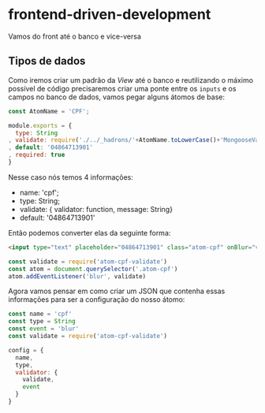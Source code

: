 # frontend-driven-development

Vamos do front até o banco e vice-versa

## Tipos de dados

Como iremos criar um padrão da *View* até o banco e reutilizando o máximo possível de código precisaremos criar uma ponte entre os `inputs` e os campos no banco de dados, vamos pegar alguns átomos de base:

```js
const AtomName = 'CPF';

module.exports = {
  type: String
, validate: require('./../_hadrons/'+AtomName.toLowerCase()+'MongooseValidate')
, default: '04864713901'
, required: true
}
```

Nesse caso nós temos 4 informações:

- name: 'cpf';
- type: String;
- validate: { validator: function, message: String}
- default: '04864713901'

Então podemos converter elas da seguinte forma:

```html
<input type="text" placeholder="04864713901" class="atom-cpf" onBlur="validate" required >
```

```js
const validate = require('atom-cpf-validate')
const atom = document.querySelector('.atom-cpf')
atom.addEventListener('blur', validate)
```

Agora vamos pensar em como criar um JSON que contenha essas informações para ser a configuração do nosso átomo:

```js
const name = 'cpf'
const type = String
const event = 'blur'
const validate = require('atom-cpf-validate')

config = {
  name,
  type,
  validator: {
    validate,
    event
  }
}
```
